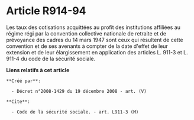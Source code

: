 # Article R914-94

Les taux des cotisations acquittées au profit des institutions affiliées au  régime régi par la convention collective
nationale de retraite et de  prévoyance des cadres du 14 mars 1947 sont ceux qui résultent de cette convention et de ses
avenants à compter de la date d'effet de leur extension et de leur élargissement  en application des articles  L. 911-3 et L.
911-4 du code de la sécurité sociale.

**Liens relatifs à cet article**

	**Créé par**:

	  - Décret n°2008-1429 du 19 décembre 2008 - art. (V)

	**Cite**:

	  - Code de la sécurité sociale. - art. L911-3 (M)
